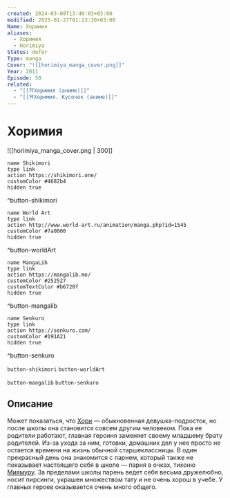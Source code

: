 ```yaml
---
created: 2024-03-08T13:40:03+03:00
modified: 2025-01-27T01:23:30+03:00
Name: Хоримия
aliases:
  - Хоримия
  - Horimiya
Status: defer
Type: manga
Cover: "![[horimiya_manga_cover.png]]"
Year: 2011
Episode: 50
related:
  - "[[⛩️Хоримия (аниме)]]"
  - "[[⛩️Хоримия. Кусочек (аниме)]]"
---
```


# Хоримия

![[horimiya_manga_cover.png | 300]]


```button
name Shikimori
type link
action https://shikimori.one/
customColor #4682b4
hidden true
```
^button-shikimori

```button
name World Art
type link
action http://www.world-art.ru/animation/manga.php?id=1545
customColor #7a0000
hidden true
```
^button-worldArt

```button
name MangaLib
type link
action https://mangalib.me/
customColor #252527
customTextColor #b6720f
hidden true
```
^button-mangalib

```button
name Senkuro
type link
action https://senkuro.com/
customColor #191A21
hidden true
```
^button-senkuro

`button-shikimori` `button-worldArt`

`button-mangalib` `button-senkuro`

## Описание

Может показаться, что [Хори](https://shikimori.one/characters/66171-kyouko-hori) — обыкновенная девушка-подросток, но после школы она становится совсем другим человеком. Пока ее родители работают, главная героиня заменяет своему младшему брату родителей. Из-за ухода за ним, готовки, домашних дел у нее просто не остается времени на жизнь обычной старшеклассницы. В один прекрасный день она знакомится с парнем, который также не показывает настоящего себя в школе — парня в очках, тихоню [Миямуру](https://shikimori.one/characters/66173-izumi-miyamura). За пределами школы парень ведет себя весьма дружелюбно, носит пирсинги, украшен множеством тату и не очень хорош в учебе. У главных героев оказывается очень много общего.
